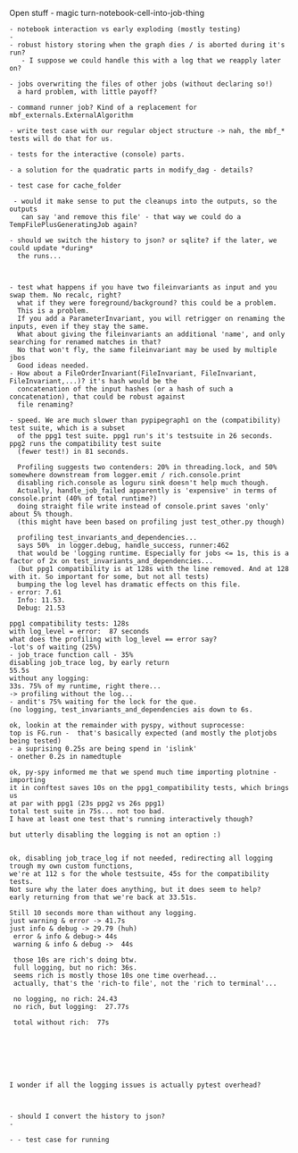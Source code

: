 Open stuff
	- magic turn-notebook-cell-into-job-thing
 
	- notebook interaction vs early exploding (mostly testing)
	- 
	- robust history storing when the graph dies / is aborted during it's run?
	   - I suppose we could handle this with a log that we reapply later on?
	
	- jobs overwriting the files of other jobs (without declaring so!)
	  a hard problem, with little payoff?
	 
	- command runner job? Kind of a replacement for mbf_externals.ExternalAlgorithm
	 
	- write test case with our regular object structure -> nah, the mbf_* tests will do that for us.
	 
	- tests for the interactive (console) parts.

	- a solution for the quadratic parts in modify_dag - details?
	
	- test case for cache_folder
	 
	 - would it make sense to put the cleanups into the outputs, so the outputs 
	   can say 'and remove this file' - that way we could do a TempFilePlusGeneratingJob again?
	 
	- should we switch the history to json? or sqlite? if the later, we could update *during* 
	  the runs...
	  

	
	- test what happens if you have two fileinvariants as input and you swap them. No recalc, right?
	  what if they were foreground/background? this could be a problem.
	  This is a problem.
	  If you add a ParameterInvariant, you will retrigger on renaming the inputs, even if they stay the same.
	  What about giving the fileinvariants an additional 'name', and only searching for renamed matches in that?
	  No that won't fly, the same fileinvariant may be used by multiple jbos
	  Good ideas needed.
	- How about a FileOrderInvariant(FileInvariant, FileInvariant, FileInvariant,...)? it's hash would be the 
	  concatenation of the input hashes (or a hash of such a concatenation), that could be robust against 
	  file renaming?
	 
	- speed. We are much slower than pypipegraph1 on the (compatibility) test suite, which is a subset
	  of the ppg1 test suite. ppg1 run's it's testsuite in 26 seconds. ppg2 runs the compatibility test suite
	  (fewer test!) in 81 seconds.
	  
	  Profiling suggests two contenders: 20% in threading.lock, and 50% somewhere downstream from logger.emit / rich.console.print
	  disabling rich.console as loguru sink doesn't help much though.
	  Actually, handle_job_failed apparently is 'expensive' in terms of console.print (40% of total runtime?)
	  doing straight file write instead of console.print saves 'only' about 5% though.
	  (this might have been based on profiling just test_other.py though)
	  
	  profiling test_invariants_and_dependencies...
	  says 50%  in logger.debug, handle_success, runner:462
	  that would be 'logging runtime. Especially for jobs <= 1s, this is a factor of 2x on test_invariants_and_dependencies...
 	  (but ppg1 compatibility is at 128s with the line removed. And at 128 with it. So important for some, but not all tests)
	  bumping the log level has dramatic effects on this file.
	- error: 7.61
	  Info: 11.53.
	  Debug: 21.53
	
	ppg1 compatibility tests: 128s
	with log_level = error:  87 seconds
	what does the profiling with log_level == error say?
	-lot's of waiting (25%)
	- job_trace function call - 35%
	disabling job_trace log, by early return 
	55.5s
	without any logging:
	33s. 75% of my runtime, right there...
	-> profiling without the log...
	- andit's 75% waiting for the lock for the que.
	(no logging, test_invariants_and_dependencies ais down to 6s.
	
	ok, lookin at the remainder with pyspy, without suprocesse:
	top is FG.run -  that's basically expected (and mostly the plotjobs being tested)
	- a suprising 0.25s are being spend in 'islink'
	- onether 0.2s in namedtuple
 
    ok, py-spy informed me that we spend much time importing plotnine - importing
	it in conftest saves 10s on the ppg1_compatibility tests, which brings us 
	at par with ppg1 (23s ppg2 vs 26s ppg1)
	total test suite in 75s... not too bad.
	I have at least one test that's running interactively though?
	
	but utterly disabling the logging is not an option :)
	
	
	ok, disabling job_trace_log if not needed, redirecting all logging trough my own custom functions,
	we're at 112 s for the whole testsuite, 45s for the compatibility tests.
	Not sure why the later does anything, but it does seem to help?
	early returning from that we're back at 33.51s.
	
	Still 10 seconds more than without any logging.
	just warning & error -> 41.7s
	just info & debug -> 29.79 (huh)
	 error & info & debug-> 44s
	 warning & info & debug ->  44s
	 
	 those 10s are rich's doing btw.
	 full logging, but no rich: 36s.
	 seems rich is mostly those 10s one time overhead...
	 actually, that's the 'rich-to file', not the 'rich to terminal'...
	 
	 no logging, no rich: 24.43
	 no rich, but logging:  27.77s
	 
	 total without rich:  77s
	 
	

	
	 
	
	
	I wonder if all the logging issues is actually pytest overhead?
	 
	  
	   
	- should I convert the history to json?
	- 
	
	- - test case for running
